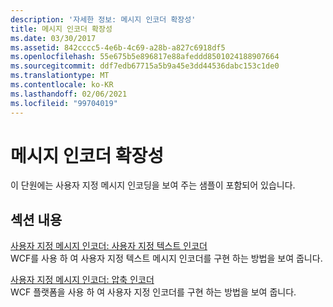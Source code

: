 ```yaml
---
description: '자세한 정보: 메시지 인코더 확장성'
title: 메시지 인코더 확장성
ms.date: 03/30/2017
ms.assetid: 842cccc5-4e6b-4c69-a28b-a827c6918df5
ms.openlocfilehash: 55e675b5e896817e88afeddd8501024188907664
ms.sourcegitcommit: ddf7edb67715a5b9a45e3dd44536dabc153c1de0
ms.translationtype: MT
ms.contentlocale: ko-KR
ms.lasthandoff: 02/06/2021
ms.locfileid: "99704019"
---
```

# <a name="message-encoder-extensibility"></a>메시지 인코더 확장성

이 단원에는 사용자 지정 메시지 인코딩을 보여 주는 샘플이 포함되어 있습니다.  
  
## <a name="in-this-section"></a>섹션 내용  

 [사용자 지정 메시지 인코더: 사용자 지정 텍스트 인코더](custom-message-encoder-custom-text-encoder.md)  
 WCF를 사용 하 여 사용자 지정 텍스트 메시지 인코더를 구현 하는 방법을 보여 줍니다.  
  
 [사용자 지정 메시지 인코더: 압축 인코더](custom-message-encoder-compression-encoder.md)  
 WCF 플랫폼을 사용 하 여 사용자 지정 인코더를 구현 하는 방법을 보여 줍니다.
